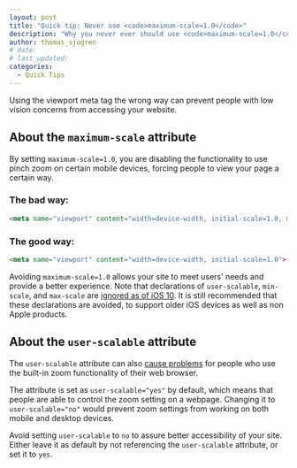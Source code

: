 ```yaml
---
layout: post
title: "Quick tip: Never use <code>maximum-scale=1.0</code>"
description: "Why you never ever should use <code>maximum-scale=1.0</code> in your viewport meta tag."
author: thomas_sjogren
# date:
# last_updated:
categories:
  - Quick Tips
---
```


Using the viewport meta tag the wrong way can prevent people with low vision concerns from accessing your website. 

## About the `maximum-scale` attribute

By setting `maximum-scale=1.0`, you are disabling the functionality to use pinch zoom on certain mobile devices, forcing people to view your page a certain way.

### The bad way:

``` html
<meta name="viewport" content="width=device-width, initial-scale=1.0, maximum-scale=1.0">
```

### The good way:

``` html
<meta name="viewport" content="width=device-width, initial-scale=1.0">
```

Avoiding `maximum-scale=1.0` allows your site to meet users' needs and provide a better experience. Note that declarations of `user-scalable`, `min-scale`, and `max-scale` are [ignored as of iOS 10](https://webkit.org/blog/7367/new-interaction-behaviors-in-ios-10/). It is still recommended that these declarations are avoided, to support older iOS devices as well as non Apple products.	

## About the `user-scalable` attribute

The `user-scalable` attribute can also [cause problems](https://developer.mozilla.org/en-US/docs/Web/HTML/Element/meta#Viewport_scaling) for people who use the built-in zoom functionality of their web browser. 

The attribute is set as `user-scalable="yes"` by default, which means that people are able to control the zoom setting on a webpage. Changing it to `user-scalable="no"` would prevent zoom settings from working on both mobile and desktop devices.

Avoid setting `user-scalable` to `no` to assure better accessibility of your site. Either leave it as default by not referencing the `user-scalable` attribute, or set it to `yes`.
